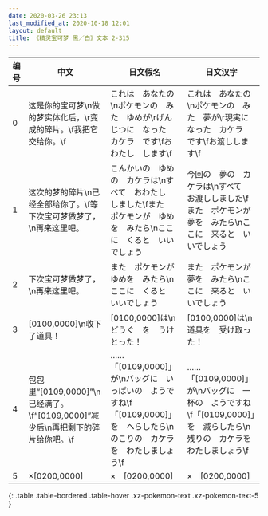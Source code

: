 ```yaml
---
date: 2020-03-26 23:13
last_modified_at: 2020-10-18 12:01
layout: default
title: 《精灵宝可梦 黑／白》文本 2-315
---
```

| 编号 | 中文 | 日文假名 | 日文汉字 |
| ---- | ---- | ---- | --- |
| 0 | 这是你的宝可梦\n做的梦实体化后，\r变成的碎片。\f我把它交给你。\f | これは　あなたの\nポケモンの　みた　ゆめが\rげんじつに　なった　カケラ　です\fおわたし　します\f | これは　あなたの\nポケモンの　みた　夢が\r現実に　なった　カケラ　です\fお渡しします\f |
| 1 | 这次的梦的碎片\n已经全部给你了。\f等下次宝可梦做梦了，\n再来这里吧。 | こんかいの　ゆめの　カケラは\nすべて　おわたし　しました\fまた　ポケモンが　ゆめを　みたら\nここに　くると　いいでしょう | 今回の　夢の　カケラは\nすべて　お渡ししました\fまた　ポケモンが　夢を　みたら\nここに　来ると　いいでしょう |
| 2 | 下次宝可梦做梦了，\n再来这里吧。 | また　ポケモンが　ゆめを　みたら\nここに　くると　いいでしょう | また　ポケモンが　夢を　みたら\nここに　来ると　いいでしょう |
| 3 | [0100,0000]\n收下了道具！ | [0100,0000]は\nどうぐ　を　うけとった！ | [0100,0000]は\n道具を　受け取った！ |
| 4 | 包包里“[0109,0000]”\n已经满了。\f“[0109,0000]”减少后\n再把剩下的碎片给你吧。\f | ……「[0109,0000]」が\nバッグに　いっぱいの　ようですね\f「[0109,0000]」を　へらしたら\nのこりの　カケラを　わたしましょう\f | ……「[0109,0000]」が\nバッグに　一杯の　ようですね\f「[0109,0000]」を　減らしたら\n残りの　カケラを　わたしましょう\f |
| 5 |  ×[0200,0000] |  ×　[0200,0000] |  ×　[0200,0000] |
{: .table .table-bordered .table-hover .xz-pokemon-text .xz-pokemon-text-5 }
